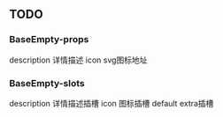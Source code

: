 ## TODO

### BaseEmpty-props
description 详情描述
icon svg图标地址
### BaseEmpty-slots
description 详情描述插槽
icon 图标插槽
default extra插槽